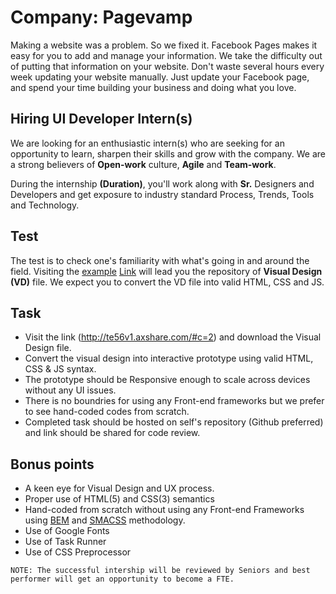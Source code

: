 # Company: Pagevamp

Making a website was a problem. So we fixed it. Facebook Pages makes it easy for you to add and manage your information. We take the difficulty out of putting that information on your website. Don't waste several hours every week updating your website manually. Just update your Facebook page, and spend your time building your business and doing what you love.


## Hiring **UI Developer** Intern(s)

We are looking for an enthusiastic intern(s) who are seeking for an opportunity to learn, sharpen their skills and grow with the company. We are a strong believers of **Open-work** culture, **Agile** and **Team-work**.

During the internship **(Duration)**, you'll work along with **Sr.** Designers and Developers and get exposure to industry standard Process, Trends, Tools and Technology. 


## Test
The test is to check one's familiarity with what's going in and around the field. Visiting the <a href="http://example.com/" target="_blank">example</a> [Link](http://te56v1.axshare.com/#c=2) will lead you the repository of **Visual Design (VD)** file. We expect you to convert the VD file into valid HTML, CSS and JS.


## Task

 * Visit the link (http://te56v1.axshare.com/#c=2) and download the Visual Design file.
 * Convert the visual design into interactive prototype using valid HTML, CSS & JS syntax.
 * The prototype should be Responsive enough to scale across devices without any UI issues.
 * There is no boundries for using any Front-end frameworks but we prefer to see hand-coded codes from scratch.
 * Completed task should be hosted on self's repository (Github preferred) and link should be shared for code review.


## Bonus points

 * A keen eye for Visual Design and UX process.
 * Proper use of HTML(5) and CSS(3) semantics
 * Hand-coded from scratch without using any Front-end Frameworks using [BEM](http://getbem.com/) and [SMACSS](https://smacss.com/) methodology.
 * Use of Google Fonts
 * Use of Task Runner
 * Use of CSS Preprocessor


```
NOTE: The successful intership will be reviewed by Seniors and best performer will get an opportunity to become a FTE.
```

